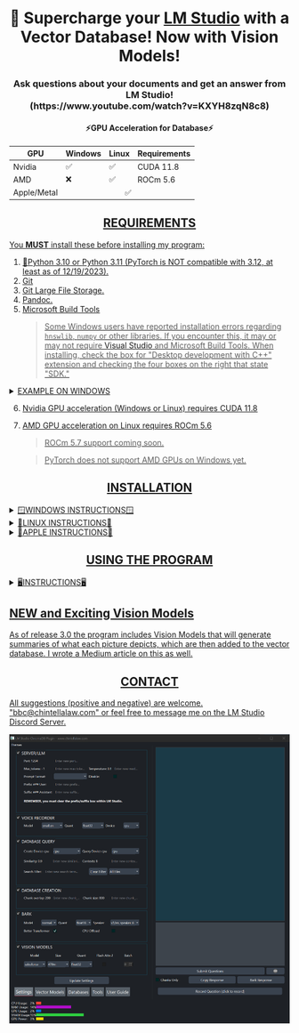 <div align="center">
  <h1>🚀 Supercharge your <a href="https://lmstudio.ai/">LM Studio</a> with a Vector Database!  Now with Vision Models!</h1>
  <h3>Ask questions about your documents and get an answer from LM Studio!<br>(https://www.youtube.com/watch?v=KXYH8zqN8c8)</h3>
</div>
<div align="center">
  <h4>⚡GPU Acceleration for Database⚡</h4>
  <table>
    <thead>
      <tr>
        <th>GPU</th>
        <th>Windows</th>
        <th>Linux</th>
        <th>Requirements</th>
      </tr>
    </thead>
    <tbody>
      <tr>
        <td>Nvidia</td>
        <td>✅</td>
        <td>✅</td>
        <td>CUDA 11.8</td>
      </tr>
      <tr>
        <td>AMD</td>
        <td>❌</td>
        <td>✅</td>
        <td>ROCm 5.6</td>
      </tr>
      <tr>
        <td>Apple/Metal</td>
        <td colspan="3" align="center"> ✅ </td>
      </tr>
    </tbody>
  </table>
</div>

<div align="center"> <h2><u>REQUIREMENTS</h2></div>
You <b>MUST</b> install these before installing my program:<p>

1) 🐍[Python 3.10](https://www.python.org/downloads/release/python-31011/) or [Python 3.11](https://www.python.org/downloads/release/python-3117/) (PyTorch is NOT compatible with 3.12, at least as of 12/19/2023).
2) [Git](https://git-scm.com/downloads)
3) [Git Large File Storage](https://git-lfs.com/).
4) [Pandoc](https://github.com/jgm/pandoc/releases).
5) [Microsoft Build Tools](https://visualstudio.microsoft.com/visual-cpp-build-tools/)
   > Some Windows users have reported installation errors regarding ```hnswlib```, ```numpy``` or other libraries.  If you encounter this, it may or may not require [Visual Studio](https://visualstudio.microsoft.com/) and Microsoft Build Tools.  When installing, check the box for "Desktop development with C++" extension and checking the four boxes on the right that state "SDK."

<details>
  <summary>EXAMPLE ON WINDOWS</summary>
<img src="https://github.com/BBC-Esq/ChromaDB-Plugin-for-LM-Studio/raw/main/build_tools.png">
</details>

6) Nvidia GPU acceleration (Windows or Linux) requires [CUDA 11.8](https://developer.nvidia.com/cuda-11-8-0-download-archive)
7) AMD GPU acceleration on Linux requires [ROCm 5.6](https://docs.amd.com/en/docs-5.6.0/deploy/windows/gui/index.html)
   > ROCm 5.7 support coming soon.

   > PyTorch does not support AMD GPUs on Windows yet.

<div align="center"> <h2>INSTALLATION</h2></div>

<details>
  <summary>🪟WINDOWS INSTRUCTIONS🪟</summary>
  
### Step 1
🟢 Nvidia GPU ➜ [Install CUDA 11.8](https://developer.nvidia.com/cuda-11-8-0-download-archive)
> CUDA 12+ support is coming as soon as the faster-whisper library supports it.<br>

🔴 AMD GPU - PyTorch currently does not support AMD gpu-acceleration on Windows. There are several unofficial workarounds but I'm unable to verify since I don't have an AMD GPU nor use Linux. See [HERE](https://www.amd.com/en/developer/resources/rocm-hub/hip-sdk.html), [HERE](https://ubuntu.com/tutorials/install-ubuntu-on-wsl2-on-windows-11-with-gui-support#1-overview), [HERE](https://ubuntu.com/tutorials/enabling-gpu-acceleration-on-ubuntu-on-wsl2-with-the-nvidia-cuda-platform#1-overview), and possibly [HERE](https://user-images.githubusercontent.com/108230321/275660295-e2d6e097-38c5-4e38-9a1f-f28441ba8812.png).
### Step 2
[Download the latest release](https://github.com/BBC-Esq/ChromaDB-Plugin-for-LM-Studio/releases/latest), open the ZIP file, and copy the contents to a folder on your computer.
### Step 3
Navigate to the ```src``` folder, open a command prompt, and create a virtual environment:
```
python -m venv .
```
### Step 4
Activate the virtual environment:
```
.\Scripts\activate
```
### Step 5
Run setup:
```
python setup.py
```

### Optional Step 6
Run this command if you want to doublecheck that you installed the Pytorch and gpu-acceleration software correctly:
```
python check_gpu.py
```
</details>

<details>
  <summary>🐧LINUX INSTRUCTIONS🐧</summary>

### Step 1
🟢 Nvidia GPUs ➜ Install [CUDA 11.8](https://developer.nvidia.com/cuda-11-8-0-download-archive)<br>
🔴 AMD GPUs ➜ Install [ROCm version 5.6](https://docs.amd.com/en/docs-5.6.0/deploy/windows/gui/index.html).
> [THIS REPO](https://github.com/nktice/AMD-AI) also has instructions.
> Also, although I'm unable to test on my system...[here are some "wheels"](https://github.com/jllllll/llama-cpp-python-cuBLAS-wheels/releases/tag/rocm) that I believe should work.  However, you'd have to search and find the right one for your system.
### Step 2
[Download the latest release](https://github.com/BBC-Esq/ChromaDB-Plugin-for-LM-Studio/releases/latest), open the ZIP file, and copy the contents to a folder on your computer.
### Step 3
Navigate to the ```src``` folder, open a command prompt, and create a virtual environment:
```
python -m venv .
```
### Step 4
Activate the virtual environment:
```
source bin/activate
```
### Step 5
```
python setup_linux.py
```
### Optional Step 6
Run this script if you want to doublecheck wherher you installed the Pytorch and gpu-acceleration software correctly:
```
python check_gpu.py
```
</details>

<details>
  <summary>🍎APPLE INSTRUCTIONS🍎</summary>

### Step 1
```
brew install portaudio
```
* This requires Homebrew to be installed first.  If it's not, run the following command before running ```brew install portaudio```:
```
/bin/bash -c "$(curl -fsSL https://raw.githubusercontent.com/Homebrew/install/HEAD/install.sh)"
```
### Step 2
For Pytorch to use 🔘Metal/MPS it requires MacOS 12.3+.  Metal/MPS provides gpu-acceleration similiar to CUDA (for NVIDIA gpus) and rocM (for AMD gpus) do.
### Step 3
Install [Xcode Command Line Tools](https://www.makeuseof.com/install-xcode-command-line-tools/).
### Step 4
[Download the latest release](https://github.com/BBC-Esq/ChromaDB-Plugin-for-LM-Studio/releases/latest), open the ZIP file, and copy the contents to a folder on your computer.
### Step 5
Navigate to the ```src``` folder, open a command prompt, and create a virtual environment:
```
python -m venv .
```
### Step 6
Activate the virtual environment:
```
source bin/activate
```
### Step 7
```
python -m pip install --upgrade pip
```
### Step 8
```
pip3 install torch==2.1.2 torchvision==0.16.2 torchaudio==2.1.2
```
### Step 9
```
pip install -r requirements.txt
```
### Step 10
Upgrade PDF loader by running:
```
python replace_pdf.py
```
### Optional Step 11
Run this script if you want to doublecheck that you installed the Pytorch and gpu-acceleration software correctly:
```
python check_gpu.py
```
</details>

<div align="center"> <h2>USING THE PROGRAM</h2></div>
<details>
  <summary>🖥️INSTRUCTIONS🖥️</summary>

## Activate Virtual Environment
* You do not have to create a virtual environment except when first installing the program, but you must activate the virtual environment each time by opening a command prompt/terminal from within the ```src``` folder and running the appropriate command above for your platform.
## Start the Program
```
python gui.py
```
> Only systems with an Nvidia GPU will display gpu power, usage, and VRAM metrics.

# 🔥Important🔥
* Read the User Guide before sending me questions.

## Download Vector Model
* In the ```Vector Models``` tab, choose the embedding model you want to download.

## Set Vector Model
* In the ```Databases Tab```, choose the directory containing the vector model you want to use to create the database.  It can be any of the models you've already downloaded.
  > Do not choose the ```Embedding_Models``` folder itself.

## Set Chunk Size and Overlap
* Making sure to read the User Manual, set the chunk size and chunk overlap.  Remember, anytime you want to change these two settings or add/remove documents, you must re-create the database for the changes to take effect.

## Add Files to be Vectorized
* Click the ```Choose Documents or Images``` button to add files.
  * * Supported non-image extensions are: ```.pdf```, ```.docx```, ```.epub```, ```.txt```, ```.html```, ```.enex```, ```.eml```, ```.msg```, ```.csv```, ```.xls```, ```.xlsx```, ```.rtf```, ```.odt```.
  * * Supported image extensions are: ```.png```, ```.jpg```, ```.jpeg```, ```.bmp```, ```.gif```, ```.tif```, ```.tiff```
* In the ```Tools Tab```, you can also transcribe one or more audio files into ```.txt``` files to be put into the vector databse.
    > Also, in the Tools Tab, don't forget to test the vision model you want to use before processing a large number of images.

## Removing Files
* In the ```Databases Tab```, select one or more files, right click, and delete.  Re-create the database.

## Creating the Databaase
* Click the ```Create Vector Database``` button.  Wait until the command prompt says "persisted" before proceeding to the next step.

## Connecting to LM Studio
* Start LM Studio and load a model.

## Choosing a Prompt Format
The LLM within LM Studio works best with an appropriate "prompt format."  In the ```Settings Tab``` in my program, choose the prompt format from the pulldown menu or enter one manually.  In order for prompt formatting to work, however, you must disable the "automatic prompt formatting" setting in the "Server" portion of LM Studio.
  > You do not need to do this if you're using ```LM Studio v0.2.9``` or earlier.
Morever, there is a bug specific to ```LM Studio v0.2.10``` preventing LM Studio from respecting the prompt format you choose.  However, you can fix this by going to the Server settings (far right side) and:
* ⚠️ Delete any/all text within the ```User Message Prefix``` box; and
* ⚠️ Delete any/all text within the ```User Message Suffix``` box.

## Start the LM Studio Server
* In the Server tab,  click ```Start Server.```

## Search Database
* Type (or speak) your question and click ```Submit Questions.```

## Test Chunks
* If you wish to test the quality of the chunk settings, check the ```Chunks Only``` checkbox.  This means the program will not connect to LM Studio and will instead simply provide you with the chunks retrieved from the vector database.

## Text to Voice
* This program uses "Bark" models to convert the response from LM Studio into audio.  You must wait until the ENTIRE response is received, however, before clicking the ```Bark Response``` button.

## Voice to Text
* Both the voice recorder and audio file transcriber use the ```faster-whisper``` library, and GPU acceleration is as follows:

  > Note, ```faster-whisper``` only supports CUDA 11.8 currently (CUDA 12+ coming soon).

<div align="center">
  <h4>⚡Acceleration for Transcription⚡</h4>
  <table>
    <tbody>
      <tr>
        <td>Intel CPU</td>
        <td>✅</td>
        <td></td>
      </tr>
      <tr>
        <td>AMD CPU</td>
        <td>✅</td>
        <td></td>
      </tr>
      <tr>
        <td>Nvidia GPU</td>
        <td>✅</td>
        <td>Requires CUDA 11.8</td>
      </tr>
      <tr>
        <td>AMD GPU</td>
        <td>❌</td>
        <td>Will default to CPU</td>
      </tr>
      <tr>
        <td>Apple CPU</td>
        <td>✅</td>
        <td></td>
      </tr>
      <tr>
        <td>Apple Metal/MPS</td>
        <td>❌</td>
        <td>Will default to CPU</td>
      </tr>
    </tbody>
  </table>
</div>

</details>

## NEW and Exciting Vision Models
As of release 3.0 the program includes Vision Models that will generate summaries of what each picture depicts, which are then added to the vector database.  I wrote a [Medium article](https://medium.com/@vici0549/search-images-with-vector-database-retrieval-augmented-generation-rag-3d5a48881de5) on this as well.

<div align="center"><h2>CONTACT</h2></div>

All suggestions (positive and negative) are welcome.  "bbc@chintellalaw.com" or feel free to message me on the [LM Studio Discord Server](https://discord.gg/aPQfnNkxGC).

<div align="center">
  <img src="https://github.com/BBC-Esq/ChromaDB-Plugin-for-LM-Studio/raw/main/example.png" alt="Example Image">
</div>
